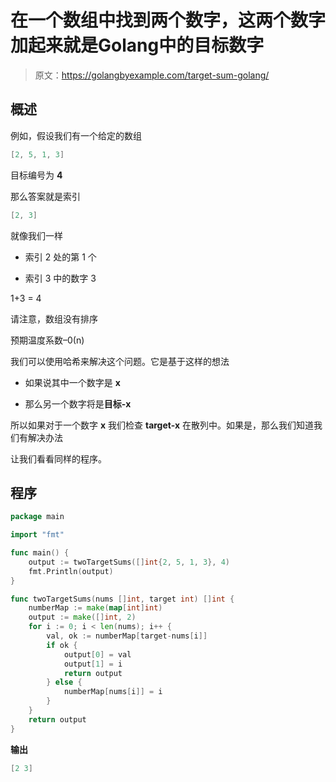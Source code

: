 # 在一个数组中找到两个数字，这两个数字加起来就是Golang中的目标数字

> 原文：<https://golangbyexample.com/target-sum-golang/>

## **概述**

例如，假设我们有一个给定的数组

```go
[2, 5, 1, 3]
```

目标编号为 **4**

那么答案就是索引

```go
[2, 3]
```

就像我们一样

*   索引 2 处的第 1 个

*   索引 3 中的数字 3

1+3 = 4

请注意，数组没有排序

预期温度系数–0(n)

我们可以使用哈希来解决这个问题。它是基于这样的想法

*   如果说其中一个数字是 **x**

*   那么另一个数字将是**目标-x**

所以如果对于一个数字 **x** 我们检查 **target-x** 在散列中。如果是，那么我们知道我们有解决办法

让我们看看同样的程序。

## **程序**

```go
package main

import "fmt"

func main() {
	output := twoTargetSums([]int{2, 5, 1, 3}, 4)
	fmt.Println(output)
}

func twoTargetSums(nums []int, target int) []int {
	numberMap := make(map[int]int)
	output := make([]int, 2)
	for i := 0; i < len(nums); i++ {
		val, ok := numberMap[target-nums[i]]
		if ok {
			output[0] = val
			output[1] = i
			return output
		} else {
			numberMap[nums[i]] = i
		}
	}
	return output
}
```

**输出**

```go
[2 3]
```